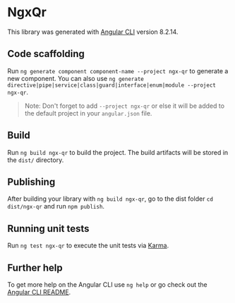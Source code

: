 # NgxQr

This library was generated with [Angular CLI](https://github.com/angular/angular-cli) version 8.2.14.

## Code scaffolding

Run `ng generate component component-name --project ngx-qr` to generate a new component. You can also use `ng generate directive|pipe|service|class|guard|interface|enum|module --project ngx-qr`.
> Note: Don't forget to add `--project ngx-qr` or else it will be added to the default project in your `angular.json` file. 

## Build

Run `ng build ngx-qr` to build the project. The build artifacts will be stored in the `dist/` directory.

## Publishing

After building your library with `ng build ngx-qr`, go to the dist folder `cd dist/ngx-qr` and run `npm publish`.

## Running unit tests

Run `ng test ngx-qr` to execute the unit tests via [Karma](https://karma-runner.github.io).

## Further help

To get more help on the Angular CLI use `ng help` or go check out the [Angular CLI README](https://github.com/angular/angular-cli/blob/master/README.md).
